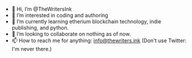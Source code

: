 - 👋 Hi, I’m @TheWritersInk
- 👀 I’m interested in coding and authoring
- 🌱 I’m currently learning etherium blockchain technology, indie publishing, and python.
- 💞️ I’m looking to collaborate on nothing as of now.
- 📫 How to reach me for anything: info@thewriters.ink (Don't use Twitter: I'm never there.)

<!---
TheWritersInk/TheWritersInk is a ✨ special ✨ repository because its `README.md` (this file) appears on your GitHub profile.
You can click the Preview link to take a look at your changes.
--->
